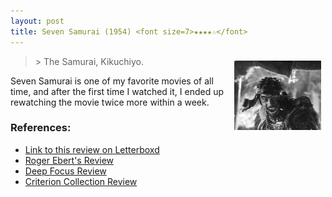 ```yaml
---
layout: post
title: Seven Samurai (1954) <font size=7>★★★★☆</font>
---
```


> <img align="right" src="https://raw.githubusercontent.com/abadari3/abadari3.github.io/master/_images/sevensamurai1.jpeg" style="margin-right: 7px;margin-left: 7px;margin-top: 7px;width: 30%">
> > 
> The Samurai, Kikuchiyo.

Seven Samurai is one of my favorite movies of all time, and after the first time I watched it, I ended up rewatching the movie twice more within a week. 

### References:
- [Link to this review on Letterboxd]()
- [Roger Ebert's Review](https://www.rogerebert.com/reviews/great-movie-the-seven-samurai-1954)
- [Deep Focus Review](https://deepfocusreview.com/definitives/seven-samurai/)
- [Criterion Collection Review](https://www.criterion.com/current/posts/19-seven-samurai)

<!-- 

    [NbConvertApp] Converting notebook post.ipynb to markdown
    [NbConvertApp] Writing 942 bytes to _posts/2022-12-24-Seven Samurai 1954.md


-->
